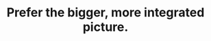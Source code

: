 ---
title: Prefer the bigger, more integrated picture.
tags: human TMWT
star: true
preamble: true
order: 3
thewholeoao: true
thewholeoaoorder: 1
---